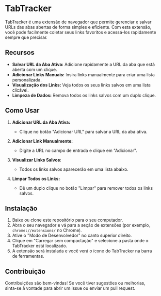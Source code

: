 # TabTracker

TabTracker é uma extensão de navegador que permite gerenciar e salvar URLs das abas abertas de forma simples e eficiente. Com esta extensão, você pode facilmente coletar seus links favoritos e acessá-los rapidamente sempre que precisar.

## Recursos

- **Salvar URL da Aba Ativa:** Adicione rapidamente a URL da aba que está aberta com um clique.
- **Adicionar Links Manuais:** Insira links manualmente para criar uma lista personalizada.
- **Visualização dos Links:** Veja todos os seus links salvos em uma lista clicável.
- **Limpeza de Dados:** Remova todos os links salvos com um duplo clique.

## Como Usar

1. **Adicionar URL da Aba Ativa:**
   - Clique no botão "Adicionar URL" para salvar a URL da aba ativa.

2. **Adicionar Link Manualmente:**
   - Digite a URL no campo de entrada e clique em "Adicionar".

3. **Visualizar Links Salvos:**
   - Todos os links salvos aparecerão em uma lista abaixo.

4. **Limpar Todos os Links:**
   - Dê um duplo clique no botão "Limpar" para remover todos os links salvos.

## Instalação

1. Baixe ou clone este repositório para o seu computador.
2. Abra o seu navegador e vá para a seção de extensões (por exemplo, `chrome://extensions/` no Chrome).
3. Ative o "Modo de Desenvolvedor" no canto superior direito.
4. Clique em "Carregar sem compactação" e selecione a pasta onde o TabTracker está localizado.
5. A extensão será instalada e você verá o ícone do TabTracker na barra de ferramentas.

## Contribuição

Contribuições são bem-vindas! Se você tiver sugestões ou melhorias, sinta-se à vontade para abrir um issue ou enviar um pull request.

